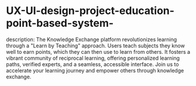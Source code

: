 # UX-UI-design-project-education-point-based-system-
description: The Knowledge Exchange platform revolutionizes learning through a
&quot;Learn by Teaching&quot; approach. Users teach subjects they know well to earn points,
which they can then use to learn from others. It fosters a vibrant community of
reciprocal learning, offering personalized learning paths, verified experts, and a
seamless, accessible interface. Join us to accelerate your learning journey and
empower others through knowledge exchange.
